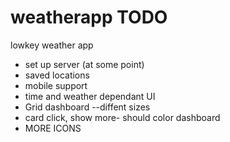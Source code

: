# weatherapp TODO
lowkey weather app

- set up server (at some point)
- saved locations
- mobile support
- time and weather dependant UI
- Grid dashboard --diffent sizes
- card click, show more- should color dashboard
- MORE ICONS
